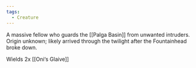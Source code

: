 ```yaml
---
tags:
  - Creature
---
```



A massive fellow who guards the [[Palga Basin]] from unwanted intruders.
Origin unknown; likely arrived through the twilight after the Fountainhead broke down.

Wields 2x [[Oni‘s Glaive]]
